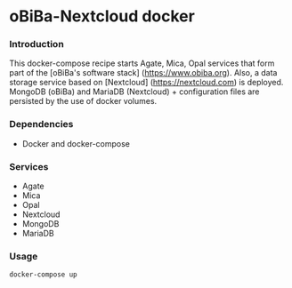 # oBiBa-Nextcloud docker

### Introduction

This docker-compose recipe starts Agate, Mica, Opal services that form part of the [oBiBa's software stack] (https://www.obiba.org). Also, a data storage service based on [Nextcloud] (https://nextcloud.com) is deployed. MongoDB (oBiBa) and MariaDB (Nextcloud) + configuration files are persisted by the use of docker volumes.

### Dependencies
- Docker and docker-compose

### Services
- Agate
- Mica
- Opal
- Nextcloud
- MongoDB
- MariaDB

### Usage
```
docker-compose up
```
